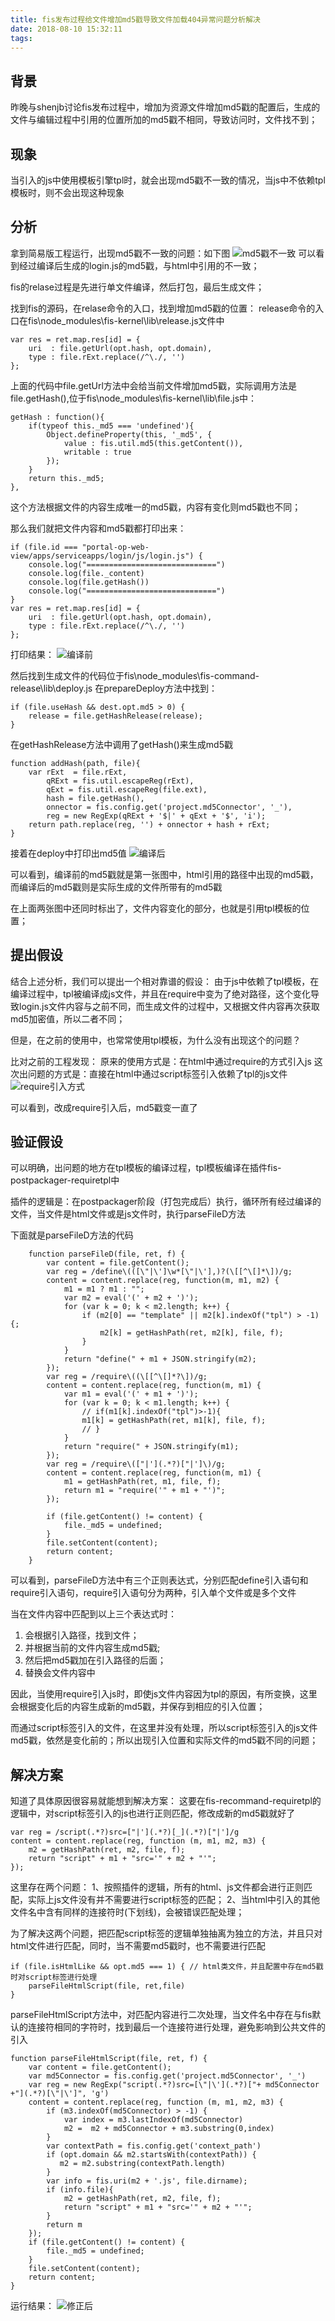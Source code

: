 ```yaml
---
title: fis发布过程给文件增加md5戳导致文件加载404异常问题分析解决
date: 2018-08-10 15:32:11
tags:
---
```

背景
---
昨晚与shenjb讨论fis发布过程中，增加为资源文件增加md5戳的配置后，生成的文件与编辑过程中引用的位置所加的md5戳不相同，导致访问时，文件找不到；

现象
---
当引入的js中使用模板引擎tpl时，就会出现md5戳不一致的情况，当js中不依赖tpl模板时，则不会出现这种现象

分析
---
拿到简易版工程运行，出现md5戳不一致的问题：如下图
![md5戳不一致](md5戳不一致.jpg)
可以看到经过编译后生成的login.js的md5戳，与html中引用的不一致；

fis的relase过程是先进行单文件编译，然后打包，最后生成文件；

找到fis的源码，在relase命令的入口，找到增加md5戳的位置：
release命令的入口在fis\node_modules\fis-kernel\lib\release.js文件中
```
var res = ret.map.res[id] = {
    uri  : file.getUrl(opt.hash, opt.domain),
    type : file.rExt.replace(/^\./, '')
};
```
上面的代码中file.getUrl方法中会给当前文件增加md5戳，实际调用方法是file.getHash(),位于fis\node_modules\fis-kernel\lib\file.js中：
```
getHash : function(){
    if(typeof this._md5 === 'undefined'){
        Object.defineProperty(this, '_md5', {
            value : fis.util.md5(this.getContent()),
            writable : true
        });
    }
    return this._md5;
},
```
这个方法根据文件的内容生成唯一的md5戳，内容有变化则md5戳也不同；

那么我们就把文件内容和md5戳都打印出来：
```
if (file.id === "portal-op-web-view/apps/serviceapps/login/js/login.js") {
    console.log("=============================")
    console.log(file._content)
    console.log(file.getHash())
    console.log("=============================")
}
var res = ret.map.res[id] = {
    uri  : file.getUrl(opt.hash, opt.domain),
    type : file.rExt.replace(/^\./, '')
};
```
打印结果：
![编译前](编译前.jpg)

然后找到生成文件的代码位于fis\node_modules\fis-command-release\lib\deploy.js
在prepareDeploy方法中找到：
```
if (file.useHash && dest.opt.md5 > 0) {
    release = file.getHashRelease(release);
}
```
在getHashRelease方法中调用了getHash()来生成md5戳
```
function addHash(path, file){
    var rExt  = file.rExt,
        qRExt = fis.util.escapeReg(rExt),
        qExt = fis.util.escapeReg(file.ext),
        hash = file.getHash(),
        onnector = fis.config.get('project.md5Connector', '_'),
        reg = new RegExp(qRExt + '$|' + qExt + '$', 'i');
    return path.replace(reg, '') + onnector + hash + rExt;
}
```
接着在deploy中打印出md5值
![编译后](编译后.jpg)


可以看到，编译前的md5戳就是第一张图中，html引用的路径中出现的md5戳，而编译后的md5戳则是实际生成的文件所带有的md5戳

在上面两张图中还同时标出了，文件内容变化的部分，也就是引用tpl模板的位置；

提出假设
---
结合上述分析，我们可以提出一个相对靠谱的假设：
由于js中依赖了tpl模板，在编译过程中，tpl被编译成js文件，并且在require中变为了绝对路径，这个变化导致login.js文件内容与之前不同，而生成文件的过程中，又根据文件内容再次获取md5加密值，所以二者不同；

但是，在之前的使用中，也常常使用tpl模板，为什么没有出现这个的问题？

比对之前的工程发现：
原来的使用方式是：在html中通过require的方式引入js
这次出问题的方式是：直接在html中通过script标签引入依赖了tpl的js文件
![require引入方式](require引入方式.jpg)

可以看到，改成require引入后，md5戳变一直了


验证假设
---
可以明确，出问题的地方在tpl模板的编译过程，tpl模板编译在插件fis-postpackager-requiretpl中

插件的逻辑是：在postpackager阶段（打包完成后）执行，循环所有经过编译的文件，当文件是html文件或是js文件时，执行parseFileD方法

下面就是parseFileD方法的代码

```
    function parseFileD(file, ret, f) {
        var content = file.getContent();
        var reg = /define\(([\"|\']\w*[\"|\'],)?(\[[^\[]*\])/g;
        content = content.replace(reg, function(m, m1, m2) {
            m1 = m1 ? m1 : "";
            var m2 = eval('(' + m2 + ')');
            for (var k = 0; k < m2.length; k++) {
                if (m2[0] == "template" || m2[k].indexOf("tpl") > -1) {;
                    m2[k] = getHashPath(ret, m2[k], file, f);
                }
            }
            return "define(" + m1 + JSON.stringify(m2);
        });
        var reg = /require\((\[[^\[]*?\])/g;
        content = content.replace(reg, function(m, m1) {
            var m1 = eval('(' + m1 + ')');
            for (var k = 0; k < m1.length; k++) {
                // if(m1[k].indexOf("tpl")>-1){
                m1[k] = getHashPath(ret, m1[k], file, f);
                // }
            }
            return "require(" + JSON.stringify(m1);
        });
        var reg = /require\(["|'](.*?)["|']\)/g;
        content = content.replace(reg, function(m, m1) {
            m1 = getHashPath(ret, m1, file, f);
            return m1 = "require('" + m1 + "')";
        });

        if (file.getContent() != content) {
            file._md5 = undefined;
        }
        file.setContent(content);
        return content;
    }
```

可以看到，parseFileD方法中有三个正则表达式，分别匹配define引入语句和require引入语句，require引入语句分为两种，引入单个文件或是多个文件

当在文件内容中匹配到以上三个表达式时：
1. 会根据引入路径，找到文件；
2. 并根据当前的文件内容生成md5戳;
3. 然后把md5戳加在引入路径的后面；
4. 替换会文件内容中

因此，当使用require引入js时，即使js文件内容因为tpl的原因，有所变换，这里会根据变化后的内容生成新的md5戳，并保存到相应的引入位置；

而通过script标签引入的文件，在这里并没有处理，所以script标签引入的js文件md5戳，依然是变化前的；所以出现引入位置和实际文件的md5戳不同的问题；

解决方案
---
知道了具体原因很容易就能想到解决方案：
这要在fis-recommand-requiretpl的逻辑中，对script标签引入的js也进行正则匹配，修改成新的md5戳就好了

```
var reg = /script(.*?)src=["|'](.*?)[_](.*?)["|']/g
content = content.replace(reg, function (m, m1, m2, m3) {
    m2 = getHashPath(ret, m2, file, f);
    return "script" + m1 + "src='" + m2 + "'";
});
```

这里存在两个问题：
1、按照插件的逻辑，所有的html、js文件都会进行正则匹配，实际上js文件没有并不需要进行script标签的匹配；
2、当html中引入的其他文件名中含有同样的连接符时(下划线)，会被错误匹配处理；

为了解决这两个问题，把匹配script标签的逻辑单独抽离为独立的方法，并且只对html文件进行匹配，同时，当不需要md5戳时，也不需要进行匹配
```
if (file.isHtmlLike && opt.md5 === 1) { // html类文件，并且配置中存在md5戳时对script标签进行处理
    parseFileHtmlScript(file, ret,file)
}
```
parseFileHtmlScript方法中，对匹配内容进行二次处理，当文件名中存在与fis默认的连接符相同的字符时，找到最后一个连接符进行处理，避免影响到公共文件的引入
```
function parseFileHtmlScript(file, ret, f) {
    var content = file.getContent();
    var md5Connector = fis.config.get('project.md5Connector', '_')
    var reg = new RegExp("script(.*?)src=[\"|\'](.*?)["+ md5Connector +"](.*?)[\"|\']", 'g')
    content = content.replace(reg, function (m, m1, m2, m3) {
        if (m3.indexOf(md5Connector) > -1) {
            var index = m3.lastIndexOf(md5Connector)
            m2 =  m2 + md5Connector + m3.substring(0,index)
        }
        var contextPath = fis.config.get('context_path')
        if (opt.domain && m2.startsWith(contextPath)) {
           m2 = m2.substring(contextPath.length)
        }
        var info = fis.uri(m2 + '.js', file.dirname);
        if (info.file){
            m2 = getHashPath(ret, m2, file, f);
            return "script" + m1 + "src='" + m2 + "'";
        }
        return m
    });
    if (file.getContent() != content) {
        file._md5 = undefined;
    }
    file.setContent(content);
    return content;
}
```

运行结果：
![修正后](修正后.jpg)




